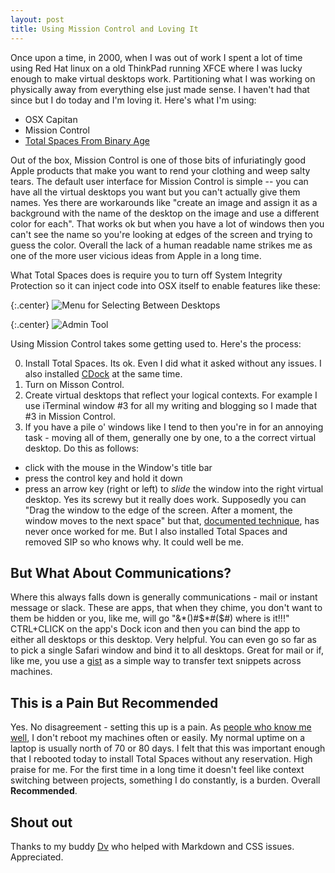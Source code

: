 ```yaml
---
layout: post
title: Using Mission Control and Loving It
---
```

Once upon a time, in 2000, when I was out of work I spent a lot of time using Red Hat linux on a old ThinkPad running XFCE where I was lucky enough to make virtual desktops work.  Partitioning what I was working on physically away from everything else just made sense.  I haven't had that since but I do today and I'm loving it.  Here's what I'm using:

* OSX Capitan
* Mission Control
* [Total Spaces From Binary Age](http://totalspaces.binaryage.com/elcapitan)

Out of the box, Mission Control is one of those bits of infuriatingly good Apple products that make you want to rend your clothing and weep salty tears.  The default user interface for Mission Control is simple -- you can have all the virtual desktops you want but you can't actually give them names.  Yes there are workarounds like "create an image and assign it as a background with the name of the desktop on the image and use a different color for each".  That works ok but when you have a lot of windows then you can't see the name so you're looking at edges of the screen and trying to guess the color.  Overall the lack of a human readable name strikes me as one of the more user vicious ideas from Apple in a long time.

What Total Spaces does is require you to turn off System Integrity Protection so it can inject code into OSX itself to enable features like these:

{:.center}
![Menu for Selecting Between Desktops](http://imgur.com/mSbCNPb.png)

{:.center}
![Admin Tool](http://i.imgur.com/gIlXZ2I.png)

Using Mission Control takes some getting used to.  Here's the process:

0.  Install Total Spaces.  Its ok.  Even I did what it asked without any issues.  I also installed [CDock](http://w0lfschild.github.io/app_cDock.html) at the same time.
1.  Turn on Misson Control.
2.  Create virtual desktops that reflect your logical contexts.  For example I use iTerminal window #3 for all my writing and blogging so I made that #3 in Mission Control.
3.  If you have a pile o' windows like I tend to then you're in for an annoying task - moving all of them, generally one by one, to a the correct virtual desktop.  Do this as follows: 
  * click with the mouse in the Window's title bar
  * press the control key and hold it down
  * press an arrow key (right or left) to *slide* the window into the right virtual desktop.  Yes its screwy but it really does work.  Supposedly you can "Drag the window to the edge of the screen. After a moment, the window moves to the next space" but that, [documented technique](https://support.apple.com/kb/PH21872?locale=en_US), has never once worked for me.  But I also installed Total Spaces and removed SIP so who knows why.  It could well be me.
  
## But What About Communications?

Where this always falls down is generally communications - mail or instant message or slack.  These are apps, that when they chime, you don't want to them be hidden or you, like me, will go "&*()#$*#($#) where is it!!!"  CTRL+CLICK on the app's Dock icon and then you can bind the app to either all desktops or this desktop.  Very helpful. You can even go so far as to pick a single Safari window and bind it to all desktops. Great for mail or if, like me, you use a [gist](http://gist.github.com/) as a simple way to transfer text snippets across machines.

## This is a Pain But Recommended

Yes.  No disagreement - setting this up is a pain.  As [people who know me well](http://dasari.me), I don't reboot my machines often or easily.  My normal uptime on a laptop is usually north of 70 or 80 days.  I felt that this was important enough that I rebooted today to install Total Spaces without any reservation.  High praise for me.  For the first time in a long time it doesn't feel like context switching between projects, something I do constantly, is a burden.  Overall **Recommended**.

## Shout out 

Thanks to my buddy [Dv](http://dasari.me/) who helped with Markdown and CSS issues.  Appreciated.